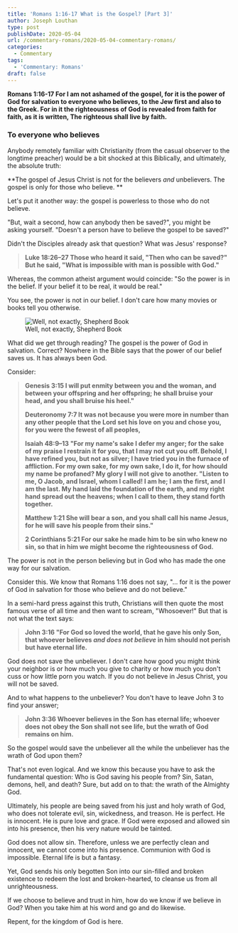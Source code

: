 ```yaml
---
title: 'Romans 1:16-17 What is the Gospel? [Part 3]'
author: Joseph Louthan
type: post
publishDate: 2020-05-04
url: /commentary-romans/2020-05-04-commentary-romans/
categories:
  - Commentary
tags:
  - 'Commentary: Romans'
draft: false
---
```


**Romans 1:16-17 For I am not ashamed of the gospel, for it is the power of God for salvation to everyone who believes, to the Jew first and also to the Greek. For in it the righteousness of God is revealed from faith for faith, as it is written, The righteous shall live by faith.**

### To everyone who believes

Anybody remotely familiar with Christianity (from the casual observer to the longtime preacher) would be a bit shocked at this Biblically, and ultimately, the absolute truth:

**The gospel of Jesus Christ is not for the believers *and* unbelievers. The gospel is only for those who believe.  **

Let's put it another way: the gospel is powerless to those who do not believe.

"But, wait a second, how can anybody then be saved?", you might be asking yourself. "Doesn't a person have to believe the gospel to be saved?"

Didn't the Disciples already ask that question? What was Jesus' response?

> **Luke 18:26–27 Those who heard it said, "Then who can be saved?" But he said, "What is impossible with man is possible with God."**

Whereas, the common atheist argument would coincide: "So the power is in the belief. If your belief it to be real, it would be real."

You see, the power is not in our belief. I don't care how many movies or books tell you otherwise.

<figure>
    <img align=center src='http://media.theologic.us/wp-content/uploads/2020/05/firefly-book-believe.jpeg' alt='Well, not exactly, Shepherd Book' />
    <figcaption>Well, not exactly, Shepherd Book</figcaption>
</figure>

What did we get through reading? The gospel is the power of God in salvation. Correct? Nowhere in the Bible says that the power of our belief saves us. It has always been God.

Consider:

> **Genesis 3:15 I will put enmity between you and the woman, and between your offspring and her offspring; he shall bruise your head, and you shall bruise his heel."** 
>
> **Deuteronomy 7:7 It was not because you were more in number than any other people that the Lord set his love on you and chose you, for you were the fewest of all peoples,** 
>
> **Isaiah 48:9–13 "For my name's sake I defer my anger; for the sake of my praise I restrain it for you, that I may not cut you off.  Behold, I have refined you, but not as silver; I have tried you in the furnace of affliction.  For my own sake, for my own sake, I do it, for how should my name be profaned? My glory I will not give to another. "Listen to me, O Jacob, and Israel, whom I called! I am he; I am the first, and I am the last.  My hand laid the foundation of the earth, and my right hand spread out the heavens; when I call to them, they stand forth together.** 
>
> **Matthew 1:21 She will bear a son, and you shall call his name Jesus, for he will save his people from their sins."** 
>
> **2 Corinthians 5:21 For our sake he made him to be sin who knew no sin, so that in him we might become the righteousness of God.** 

The power is not in the person believing but in God who has made the one way for our salvation.

Consider this. We know that Romans 1:16 does not say, "... for it is the power of God in salvation for those who believe and do not believe."

In a semi-hard press against this truth, Christians will then quote the most famous verse of all time and then want to scream, "Whosoever!" But that is not what the text says:

> **John 3:16 "For God so loved the world, that he gave his only Son, that whoever believes *and does not believe* in him should not perish but have eternal life.** 

God does not save the unbeliever. I don't care how good you might think your neighbor is or how much you give to charity or how much you don't cuss or how little porn you watch. If you do not believe in Jesus Christ, you will not be saved. 

And to what happens to the unbeliever? You don't have to leave John 3 to find your answer;

> **John 3:36 Whoever believes in the Son has eternal life; whoever does not obey the Son shall not see life, but the wrath of God remains on him.** 

So the gospel would save the unbeliever all the while the unbeliever has the wrath of God upon them?

That's not even logical. And we know this because you have to ask the fundamental question: Who is God saving his people from? Sin, Satan, demons, hell, and death? Sure, but add on to that: the wrath of the Almighty God.

Ultimately, his people are being saved from his just and holy wrath of God, who does not tolerate evil, sin, wickedness, and treason. He is perfect. He is innocent. He is pure love and grace. If God were exposed and allowed sin into his presence, then his very nature would be tainted.

God does not allow sin. Therefore, unless we are perfectly clean and innocent, we cannot come into his presence. Communion with God is impossible. Eternal life is but a fantasy.

Yet, God sends his only begotten Son into our sin-filled and broken existence to redeem the lost and broken-hearted, to cleanse us from all unrighteousness.

If we choose to believe and trust in him, how do we know if we believe in God? When you take him at his word and go and do likewise.

Repent, for the kingdom of God is here.